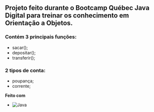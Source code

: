 ## Projeto feito durante o Bootcamp Québec Java Digital para treinar os conhecimento em Orientação a Objetos.

### Contém 3 principais funções:
* sacar();
* depositar();
* transferir();
  
### 2 tipos de conta:
* poupança;
* corrente;

**Feito com**
* ![Java](https://img.shields.io/badge/-Java-333333?style=flat&logo=Java&logoColor=007396)
